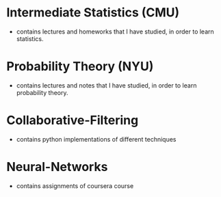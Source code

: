 # Intermediate Statistics (CMU)
- contains lectures and homeworks that I have studied, in order to learn statistics.
# Probability Theory (NYU)
- contains lectures and notes that I have studied, in order to learn probability theory.
# Collaborative-Filtering
- contains python implementations of different techniques
# Neural-Networks
- contains assignments of coursera course



